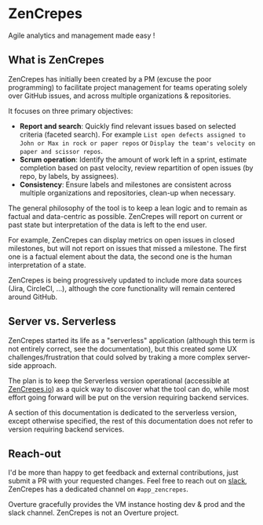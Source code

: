 # ZenCrepes

Agile analytics and management made easy !

## What is ZenCrepes

ZenCrepes has initially been created by a PM (excuse the poor programming) to facilitate project management for teams operating solely over GitHub issues, and across multiple organizations & repositories.

It focuses on three primary objectives:

- **Report and search**: Quickly find relevant issues based on selected criteria (faceted search). For example `List open defects assigned to John or Max in rock or paper repos` or `Display the team's velocity on paper and scissor repos`.
- **Scrum operation**: Identify the amount of work left in a sprint, estimate completion based on past velocity, review repartition of open issues (by repo, by labels, by assignees).
- **Consistency**: Ensure labels and milestones are consistent across multiple organizations and repositories, clean-up when necessary.

The general philosophy of the tool is to keep a lean logic and to remain as factual and data-centric as possible. ZenCrepes will report on current or past state but interpretation of the data is left to the end user.

For example, ZenCrepes can display metrics on open issues in closed milestones, but will not report on issues that missed a milestone. The first one is a factual element about the data, the second one is the human interpretation of a state.

ZenCrepes is being progressively updated to include more data sources (Jira, CircleCI, ...), although the core functionality will remain centered around GitHub.

## Server vs. Serverless

ZenCrepes started its life as a "serverless" application (although this term is not entirely correct, see the documentation), but this created some UX challenges/frustration that could solved by traking a more complex server-side approach.

The plan is to keep the Serverless version operational (accessible at [ZenCrepes.io](https://zencrepes.io)) as a quick way to discover what the tool can do, while most effort going forward will be put on the version requiring backend services.

A section of this documentation is dedicated to the serverless version, except otherwise specified, the rest of this documentation does not refer to version requiring backend services.

## Reach-out

I'd be more than happy to get feedback and external contributions, just submit a PR with your requested changes. Feel free to reach out on [slack](http://slack.overture.bio/), ZenCrepes has a dedicated channel on `#app_zencrepes`.

Overture gracefully provides the VM instance hosting dev & prod and the slack channel. ZenCrepes is not an Overture project.
